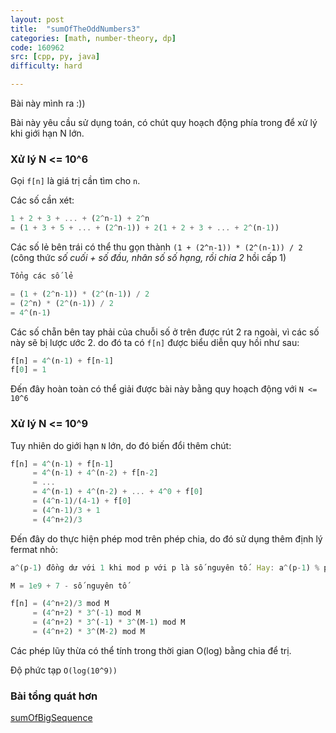 ```yaml
---
layout: post
title:  "sumOfTheOddNumbers3"
categories: [math, number-theory, dp]
code: 160962
src: [cpp, py, java]
difficulty: hard

---
```


Bài này mình ra :))

Bài này yêu cầu sử dụng toán, có chút quy hoạch động phía trong để xử lý khi giới hạn N lớn.

### Xử lý N <= 10^6

Gọi `f[n]` là giá trị cần tìm cho `n`.

Các số cần xét:

```js
1 + 2 + 3 + ... + (2^n-1) + 2^n
= (1 + 3 + 5 + ... + (2^n-1)) + 2(1 + 2 + 3 + ... + 2^(n-1))
```

Các số lẻ bên trái có thể thu gọn thành `(1 + (2^n-1)) * (2^(n-1)) / 2` (công thức *số cuối + số đầu, nhân số số hạng, rồi chia 2* hồi cấp 1)

```js
Tổng các số lẻ 

= (1 + (2^n-1)) * (2^(n-1)) / 2
= (2^n) * (2^(n-1)) / 2
= 4^(n-1)
```

Các số chẵn bên tay phải của chuỗi số ở trên được rút 2 ra ngoài, vì các số này sẽ bị lược ước 2. do đó ta có `f[n]` được biểu diễn quy hồi như sau:

```js
f[n] = 4^(n-1) + f[n-1]
f[0] = 1
```

Đến đây hoàn toàn có thể giải được bài này bằng quy hoạch động với `N <= 10^6`

### Xử lý N <= 10^9

Tuy nhiên do giới hạn `N` lớn, do đó biến đổi thêm chút:

```js
f[n] = 4^(n-1) + f[n-1]
     = 4^(n-1) + 4^(n-2) + f[n-2]
	 = ...
	 = 4^(n-1) + 4^(n-2) + ... + 4^0 + f[0]
	 = (4^n-1)/(4-1) + f[0]
	 = (4^n-1)/3 + 1
	 = (4^n+2)/3
```

Đến đây do thực hiện phép mod trên phép chia, do đó sử dụng thêm định lý fermat nhỏ:

```js
a^(p-1) đồng dư với 1 khi mod p với p là số nguyên tố. Hay: a^(p-1) % p = 1
```

```js
M = 1e9 + 7 - số nguyên tố

f[n] = (4^n+2)/3 mod M
     = (4^n+2) * 3^(-1) mod M
	 = (4^n+2) * 3^(-1) * 3^(M-1) mod M
	 = (4^n+2) * 3^(M-2) mod M
```

Các phép lũy thừa có thể tính trong thời gian O(log) bằng chia để trị.

Độ phức tạp `O(log(10^9))`


### Bài tổng quát hơn

[sumOfBigSequence](https://vnspoj.github.io/code-learn/?q=sumOfBigSequence)
